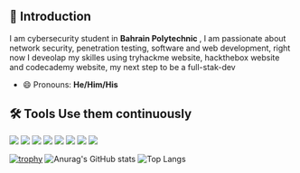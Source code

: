 ## 👋 Introduction
I am cybersecurity student in <strong> Bahrain Polytechnic </strong>, I am passionate about network security, penetration testing, software and web development, right now I deveolap my skilles using tryhackme website, hackthebox website and codecademy website, my next step to be a full-stak-dev
- 😄 Pronouns: <strong>He/Him/His</strong>

## 🛠️ Tools Use them continuously
<img src="https://img.shields.io/static/v1?label=&message=Adobe%20Photoshop&color=31A8FF&logo=adobe-photoshop&logoColor=white" /> <img src="https://img.shields.io/static/v1?label=&message=Git&color=F05032&logo=git&logoColor=white" /> <img src="https://img.shields.io/static/v1?label=&message=GitHub&color=181717&logo=github&logoColor=white" />  <img src="https://img.shields.io/static/v1?label=&message=Java&color=007396&logo=java&logoColor=white" /> <img src="https://img.shields.io/static/v1?label=&message=Javascript&color=F7DF1E&logo=javascript&logoColor=black" /> <img src="https://img.shields.io/static/v1?label=&message=Octave&color=0081CB&logo=material-ui&logoColor=white" /> <img src="https://img.shields.io/static/v1?label=&message=Linux&color=525252&logo=max&logoColor=white" />  <img src="https://img.shields.io/static/v1?label=&message=Visual%20Studio%20Code&color=007ACC&logo=visual-studio-code&logoColor=white" />


[![trophy](https://github-profile-trophy.vercel.app/?username=WAQQASSX&theme=juicyfresh)](https://github.com/ryo-ma/github-profile-trophy)
![Anurag's GitHub stats](https://github-readme-stats.vercel.app/api?username=WAQQASSX&show_icons=true&theme=dark)
![Top Langs](https://github-readme-stats.vercel.app/api/top-langs/?username=WAQQASSX&hide_progress=true&layout=compact&show_icons=true&title_color=fff&icon_color=79ff97&text_color=9f9f9f&bg_color=151515)



<!---
WAQQASSX/WAQQASSX is a ✨ special ✨ repository because its `README.md` (this file) appears on your GitHub profile.
You can click the Preview link to take a look at your changes.
--->
